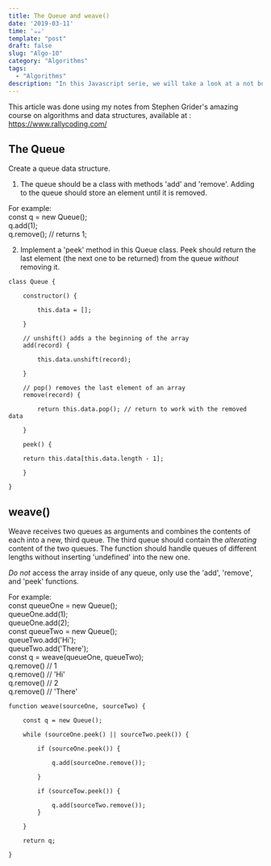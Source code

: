 ```yaml
---
title: The Queue and weave()
date: '2019-03-11'
time: '☕️☕️'
template: "post"
draft: false
slug: "Algo-10"
category: "Algorithms"
tags:
  - "Algorithms"
description: "In this Javascript serie, we will take a look at a not built in data structure known as Queue, and then play around with it."
---
```



This article was done using my notes from Stephen Grider's amazing course on algorithms and data structures, available at : https://www.rallycoding.com/

## The Queue

Create a queue data structure.<br>

1. The queue should be a class with methods 'add' and 'remove'.
   Adding to the queue should store an element until it is removed.

For example:<br>
const q = new Queue();<br>
q.add(1);<br>
q.remove(); // returns 1;

2. Implement a 'peek' method in this Queue class. Peek should return the last element (the next one to be returned) from the queue _without_
   removing it.

```
class Queue {

    constructor() {

        this.data = [];

    }

    // unshift() adds a the beginning of the array
    add(record) {

        this.data.unshift(record);

    }

    // pop() removes the last element of an array
    remove(record) {

        return this.data.pop(); // return to work with the removed data

    }

    peek() {

    return this.data[this.data.length - 1];

    }

}

```

## weave()

Weave receives two queues as arguments and combines the contents of each into a new, third queue.
The third queue should contain the _alterating_ content of the two queues. The function should handle
queues of different lengths without inserting 'undefined' into the new one.

_Do not_ access the array inside of any queue, only use the 'add', 'remove', and 'peek' functions.

For example:<br>
const queueOne = new Queue();<br>
queueOne.add(1);<br>
queueOne.add(2);<br>
const queueTwo = new Queue();<br>
queueTwo.add('Hi');<br>
queueTwo.add('There');<br>
const q = weave(queueOne, queueTwo);<br>
q.remove() // 1<br>
q.remove() // 'Hi'<br>
q.remove() // 2<br>
q.remove() // 'There'

```
function weave(sourceOne, sourceTwo) {

    const q = new Queue();

    while (sourceOne.peek() || sourceTwo.peek()) {

        if (sourceOne.peek()) {

            q.add(sourceOne.remove());

        }

        if (sourceTow.peek()) {

            q.add(sourceTwo.remove());
        }

    }

    return q;

}
```
